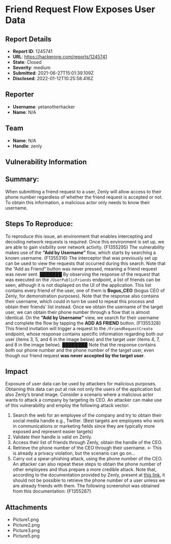 # Friend Request Flow Exposes User Data 

## Report Details
- **Report ID**: 1245741
- **URL**: https://hackerone.com/reports/1245741
- **State**: Closed
- **Severity**: medium
- **Submitted**: 2021-06-27T15:01:39.109Z
- **Disclosed**: 2022-01-12T10:25:58.416Z

## Reporter
- **Username**: yetanotherhacker
- **Name**: N/A

## Team
- **Name**: N/A
- **Handle**: zenly

## Vulnerability Information
## Summary:
When submitting a friend request to a user, Zenly will allow access to their phone number regardless of whether the friend request is accepted or not. To obtain this information, a malicious actor only needs to know their username. 
## Steps To Reproduce:
To reproduce this issue, an environment that enables intercepting and decoding network requests is required. Once this environment is set up, we are able to gain visibility over network activity.
{F1355295}
The vulnerability makes use of the **“Add by Username”** flow, which starts by searching a known username.
{F1355316}
The interceptor that was previously set up can be used to view the requests that occurred during this search. Note that the “Add as Friend” button was never pressed, meaning a friend request was never sent.
███████
By observing the response of the request that was executed on the `/UserPublicFriends` endpoint, a list of friends can be seen, although it is not displayed on the UI of the application. This list contains every friend of the user, one of them is **Bogus_CEO** (bogus CEO of Zenly, for demonstration purposes). Note that the response also contains their username, which could in turn be used to repeat this process and obtain their friends' list instead.
Once we obtain the username of the target user, we can obtain their phone number through a flow that is almost identical. On the **“Add by Username”** view, we search for their username and complete the flow by tapping the **ADD AS FRIEND** button.
{F1355328}
This friend invitation will trigger a request to the `/FriendRequestCreate` endpoint, whose response contains specific information regarding both our user (items 3, 5, and 6 in the image below) and the target user (items 4, 7, and 8 in the image below).
████████
Note that the response contains both our phone number and the phone number of the target user, even though our friend request **was never accepted by the target user**.

## Impact

Exposure of user data can be used by attackers for malicious purposes. Obtaining this data can put at risk not only the users of the application but also Zenly’s brand image.
Consider a scenario where a malicious actor wants to attack a company by targeting its CEO. An attacker can make use of this vulnerability and employ the following attack vector:
1. Search the web for an employee of the company and try to obtain their social media handle e.g., Twitter. (Best targets are employees who work in communications or marketing fields since they are typically more exposed and represent easier targets)
2. Validate their handle is valid on Zenly.
3. Access their list of friends through Zenly, obtain the handle of the CEO.
4. Retrieve the phone number of the CEO through their username. <- This is already a privacy violation, but the scenario can go on...
5. Carry out a spear-phishing attack, using the phone number of the CEO.
An attacker can also repeat these steps to obtain the phone number of other employees and thus prepare a more credible attack.
Note that, according to the documentation provided by Zenly, present at [this link][1], it should not be possible to retrieve the phone number of a user unless we are already friends with them.
The following screenshot was obtained from this documentation:
{F1355287}

[1]: https://community.zen.ly/hc/en-us/articles/360001404288-View-or-call-my-Zenly-friend-s-phone-number

## Attachments
- Picture1.png
- Picture2.png
- Picture3.png
- Picture5.png
